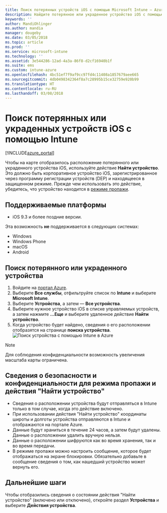 ```yaml
---
title: Поиск потерянных устройств iOS с помощью Microsoft Intune — Azure | Документация Майкрософт
description: Найдите потерянное или украденное устройство iOS с помощью функции поиска устройств в Microsoft Intune и получите сведения о безопасности и конфиденциальности при использовании действия "Найти устройство".
keywords: ''
author: MandiOhlinger
ms.author: mandia
manager: dougeby
ms.date: 03/05/2018
ms.topic: article
ms.prod: ''
ms.service: microsoft-intune
ms.technology: ''
ms.assetid: 3e544286-12ad-4a3a-86f8-d2cf16940b1f
ms.suite: ems
ms.custom: intune-azure
ms.openlocfilehash: 4bc51ef7f9af9cc97fd4c11408a1857679aee665
ms.sourcegitcommit: 4db0498342364f8a7c28995b15ce32759e920b99
ms.translationtype: HT
ms.contentlocale: ru-RU
ms.lasthandoff: 03/08/2018
---
```

# <a name="locate-lost-or-stolen-ios-devices-with-intune"></a>Поиск потерянных или украденных устройств iOS с помощью Intune

[!INCLUDE[azure_portal](./includes/azure_portal.md)]

Чтобы на карте отобразилось расположение потерянного или украденного устройства iOS, используйте действие **Найти устройство**. Это должно быть корпоративное устройство iOS, зарегистрированное через программу регистрации устройств (DEP) и находящееся в защищенном режиме. Прежде чем использовать это действие, убедитесь, что устройство находится в [режиме пропажи](device-lost-mode.md).

## <a name="supported-platforms"></a>Поддерживаемые платформы

- iOS 9.3 и более поздние версии.

Эта возможность **не** поддерживается в следующих системах: 
- Windows
- Windows Phone
- macOS
- Android

## <a name="locate-a-lost-or-stolen-device"></a>Поиск потерянного или украденного устройства

1. Войдите на [портал Azure](https://portal.azure.com).
2. Выберите **Все службы**, отфильтруйте список по **Intune** и выберите **Microsoft Intune**.
3. Выберите **Устройства**, а затем — **Все устройства**.
4. Выберите нужное устройство iOS в списке управляемых устройств, а затем нажмите **...Еще** и выберите удаленное действие **Найти устройство**.
5. Когда устройство будет найдено, сведения о его расположении отобразятся на странице **поиска устройства**.
    ![Поиск устройства с помощью Intune в Azure](./media/locate-device.png)

>[!NOTE]
>Для соблюдения конфиденциальности возможность увеличения масштаба карты ограничена.

## <a name="security-and-privacy-information-for-lost-mode-and-locate-device-actions"></a>Сведения о безопасности и конфиденциальности для режима пропажи и действия "Найти устройство"
- Сведения о расположении устройства будут отправляться в Intune только в том случае, когда это действие включено.
- При использовании действия "Найти устройство" координаты широты и долготы устройства отправляются в Intune и отображаются на портале Azure.
- Данные будут храниться в течение 24 часов, а затем будут удалены. Данные о расположении удалить вручную нельзя.
- Данные о расположении шифруются как во время хранения, так и во время передачи.
- В режиме пропажи можно настроить сообщение, которое будет отображаться на экране блокировки. Обязательно добавьте в сообщение сведения о том, как нашедший устройство может вернуть его.

## <a name="next-steps"></a>Дальнейшие шаги

Чтобы отобразились сведения о состоянии действия "Найти устройство" (включено или отключено), откройте раздел **Устройства** и выберите **Действия устройства**.

